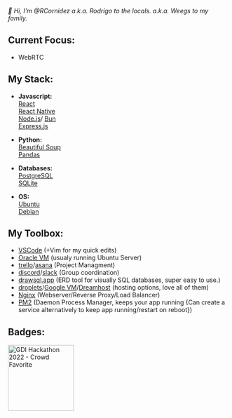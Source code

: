 *👋 Hi, I’m @RCornidez a.k.a. Rodrigo to the locals. a.k.a. Weegs to my family.*

## Current Focus:
- WebRTC

## My Stack:
- **Javascript:**  
  [React](https://reactjs.org/)  
  [React Native](https://reactnative.dev/)  
  [Node.js](https://nodejs.org/en/)/ [Bun](https://bun.sh/)    
  [Express.js](https://expressjs.com/)  

- **Python:**  
  [Beautiful Soup](https://beautiful-soup-4.readthedocs.io/en/latest/)  
  [Pandas](https://pandas.pydata.org/)

- **Databases:**  
  [PostgreSQL](https://www.postgresql.org/)  
  [SQLite](https://www.sqlite.org/index.html)

- **OS:**  
  [Ubuntu](https://ubuntu.com/)  
  [Debian](https://www.debian.org/)

## My Toolbox:
- [VSCode](https://code.visualstudio.com/) (+Vim for my quick edits) 
- [Oracle VM](https://www.virtualbox.org/) (usualy running Ubuntu Server) 
- [trello](https://trello.com/)/[asana](https://asana.com/) (Project Managment)  
- [discord](https://discord.com/)/[slack](https://slack.com/) (Group coordination) 
- [drawsql.app](https://drawsql.app/) (ERD tool for visually SQL databases, super easy to use.)
- [droplets](https://www.digitalocean.com/products/droplets)/[Google VM](https://cloud.google.com/compute)/[Dreamhost](https://www.dreamhost.com/) (hosting options, love all of them)
- [Nginx](https://www.nginx.com/) (Webserver/Reverse Proxy/Load Balancer)
- [PM2](https://pm2.keymetrics.io/) (Daemon Process Manager, keeps your app running {Can create a service alternatively to keep app running/restart on reboot})

## Badges:
<a href="https://girldevelopit.com/"><img align="left" width="150" height="150" src="https://github.com/RCornidez/badges/blob/main/crowd_favorite_gdi_hackathon.png" alt="GDI Hackathon 2022 - Crowd Favorite" ></a>

